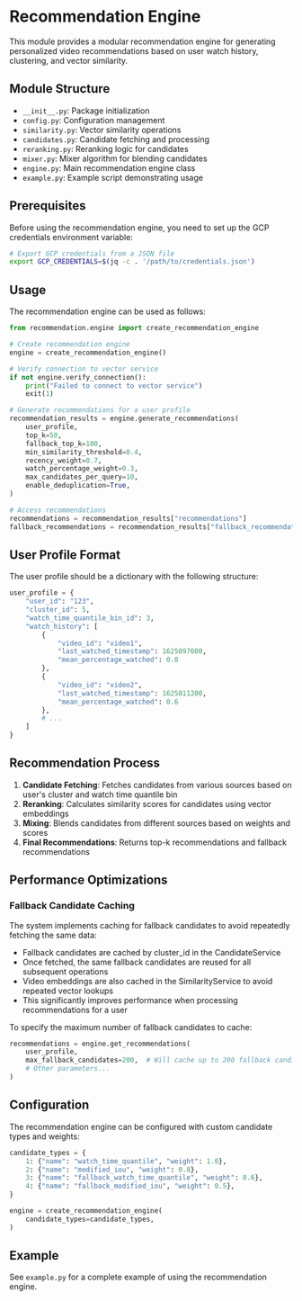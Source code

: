 # Recommendation Engine

This module provides a modular recommendation engine for generating personalized video recommendations based on user watch history, clustering, and vector similarity.

## Module Structure

- `__init__.py`: Package initialization
- `config.py`: Configuration management
- `similarity.py`: Vector similarity operations
- `candidates.py`: Candidate fetching and processing
- `reranking.py`: Reranking logic for candidates
- `mixer.py`: Mixer algorithm for blending candidates
- `engine.py`: Main recommendation engine class
- `example.py`: Example script demonstrating usage

## Prerequisites

Before using the recommendation engine, you need to set up the GCP credentials environment variable:

```bash
# Export GCP credentials from a JSON file
export GCP_CREDENTIALS=$(jq -c . '/path/to/credentials.json')
```

## Usage

The recommendation engine can be used as follows:

```python
from recommendation.engine import create_recommendation_engine

# Create recommendation engine
engine = create_recommendation_engine()

# Verify connection to vector service
if not engine.verify_connection():
    print("Failed to connect to vector service")
    exit(1)

# Generate recommendations for a user profile
recommendation_results = engine.generate_recommendations(
    user_profile,
    top_k=50,
    fallback_top_k=100,
    min_similarity_threshold=0.4,
    recency_weight=0.7,
    watch_percentage_weight=0.3,
    max_candidates_per_query=10,
    enable_deduplication=True,
)

# Access recommendations
recommendations = recommendation_results["recommendations"]
fallback_recommendations = recommendation_results["fallback_recommendations"]
```

## User Profile Format

The user profile should be a dictionary with the following structure:

```python
user_profile = {
    "user_id": "123",
    "cluster_id": 5,
    "watch_time_quantile_bin_id": 3,
    "watch_history": [
        {
            "video_id": "video1",
            "last_watched_timestamp": 1625097600,
            "mean_percentage_watched": 0.8
        },
        {
            "video_id": "video2",
            "last_watched_timestamp": 1625011200,
            "mean_percentage_watched": 0.6
        },
        # ...
    ]
}
```

## Recommendation Process

1. **Candidate Fetching**: Fetches candidates from various sources based on user's cluster and watch time quantile bin
2. **Reranking**: Calculates similarity scores for candidates using vector embeddings
3. **Mixing**: Blends candidates from different sources based on weights and scores
4. **Final Recommendations**: Returns top-k recommendations and fallback recommendations

## Performance Optimizations

### Fallback Candidate Caching

The system implements caching for fallback candidates to avoid repeatedly fetching the same data:

- Fallback candidates are cached by cluster_id in the CandidateService
- Once fetched, the same fallback candidates are reused for all subsequent operations
- Video embeddings are also cached in the SimilarityService to avoid repeated vector lookups
- This significantly improves performance when processing recommendations for a user

To specify the maximum number of fallback candidates to cache:

```python
recommendations = engine.get_recommendations(
    user_profile,
    max_fallback_candidates=200,  # Will cache up to 200 fallback candidates per cluster/type
    # Other parameters...
)
```

## Configuration

The recommendation engine can be configured with custom candidate types and weights:

```python
candidate_types = {
    1: {"name": "watch_time_quantile", "weight": 1.0},
    2: {"name": "modified_iou", "weight": 0.8},
    3: {"name": "fallback_watch_time_quantile", "weight": 0.6},
    4: {"name": "fallback_modified_iou", "weight": 0.5},
}

engine = create_recommendation_engine(
    candidate_types=candidate_types,
)
```

## Example

See `example.py` for a complete example of using the recommendation engine.